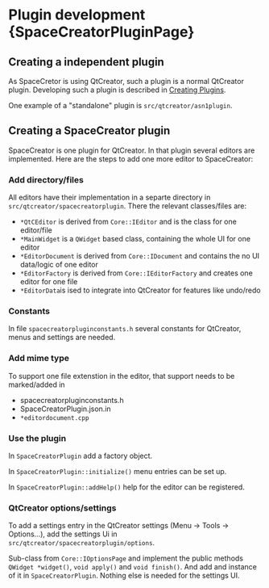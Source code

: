 # Plugin development {SpaceCreatorPluginPage}

## Creating a independent plugin

As SpaceCretor is using QtCreator, such a plugin is a normal QtCreator plugin. Developing such a plugin is described in [Creating Plugins](https://doc.qt.io/qtcreator-extending/creating-plugins.html).

One example of a "standalone" plugin is `src/qtcreator/asn1plugin`.

## Creating a SpaceCreator plugin

SpaceCreator is one plugin for QtCreator. In that plugin several editors are implemented. Here are the steps to add one more editor to SpaceCreator:

### Add directory/files

All editors have their implementation in a separte directory in `src/qtcreator/spacecreatorplugin`. There the relevant classes/files are:

* `*QtCEditor` is derived from `Core::IEditor` and is the class for one editor/file
* `*MainWidget` is a `QWidget` based class, containing the whole UI for one editor
* `*EditorDocument`  is derived from `Core::IDocument` and contains the no UI data/logic of one editor
* `*EditorFactory` is derived from  `Core::IEditorFactory` and creates one editor for one file
* `*EditorData`is ised to integrate into QtCreator for features like undo/redo

### Constants

In file `spacecreatorpluginconstants.h` several constants for QtCreator, menus and settings are needed.

### Add mime type

To support one file extenstion in the editor, that support needs to be marked/added in

* spacecreatorpluginconstants.h
* SpaceCreatorPlugin.json.in
* `*editordocument.cpp`

### Use the plugin

In `SpaceCreatorPlugin` add a factory object.

In `SpaceCreatorPlugin::initialize()` menu entries can be set up.

In `SpaceCreatorPlugin::addHelp()` help for the editor can be registered.

### QtCreator options/settings

To add a settings entry in the QtCreator settings (Menu -> Tools -> Options...), add the settings Ui in `src/qtcreator/spacecreatorplugin/options`.

Sub-class from `Core::IOptionsPage` and implement the public methods `QWidget *widget()`, `void apply()` and `void finish()`. And add and instance of it in `SpaceCreatorPlugin`. Nothing else is needed for the settings UI.
